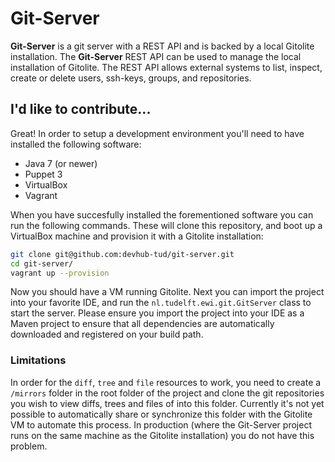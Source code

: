 # Git-Server

**Git-Server** is a git server with a REST API and is backed by a local Gitolite installation. The **Git-Server** REST API can be used to manage the local installation of Gitolite. The REST API allows external systems to list, inspect, create or delete users, ssh-keys, groups, and repositories.

## I'd like to contribute...

Great! In order to setup a development environment you'll need to have installed the following software:

* Java 7 (or newer)
* Puppet 3
* VirtualBox
* Vagrant

When you have succesfully installed the forementioned software you can run the following commands. These will clone this repository, and boot up a VirtualBox machine and provision it with a Gitolite installation:

```bash
git clone git@github.com:devhub-tud/git-server.git
cd git-server/
vagrant up --provision
```

Now you should have a VM running Gitolite. Next you can import the project into your favorite IDE, and run the `nl.tudelft.ewi.git.GitServer` class to start the server. Please ensure you import the project into your IDE as a Maven project to ensure that all dependencies are automatically downloaded and registered on your build path.

### Limitations ###

In order for the `diff`, `tree` and `file` resources to work, you need to create a `/mirrors` folder in the root folder of the project and clone the git repositories you wish to view diffs, trees and files of into this folder. Currently it's not yet possible to automatically share or synchronize this folder with the Gitolite VM to automate this process. In production (where the Git-Server project runs on the same machine as the Gitolite installation) you do not have this problem.
